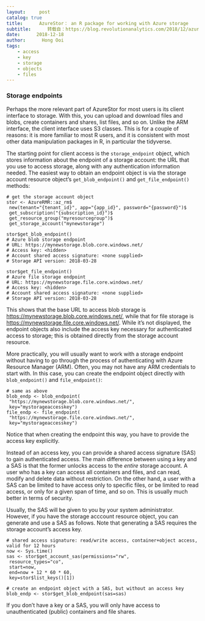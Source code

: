 ```yaml
---
layout:     post
catalog: true
title:      AzureStor： an R package for working with Azure storage
subtitle:      转载自：https://blog.revolutionanalytics.com/2018/12/azurestor.html
date:      2018-12-18
author:      Hong Ooi
tags:
    - access
    - key
    - storage
    - objects
    - files
---
```


### Storage endpoints

Perhaps the more relevant part of AzureStor for most users is its client interface to storage. With this, you can upload and download files and blobs, create containers and shares, list files, and so on. Unlike the ARM interface, the client interface uses S3 classes. This is for a couple of reasons: it is more familiar to most R users, and it is consistent with most other data manipulation packages in R, in particular the tidyverse.

The starting point for client access is the `storage_endpoint` object, which stores information about the endpoint of a storage account: the URL that you use to access storage, along with any authentication information needed. The easiest way to obtain an endpoint object is via the storage account resource object’s `get_blob_endpoint()` and `get_file_endpoint()` methods:

```
# get the storage account object
stor <- AzureRMR::az_rm$
 new(tenant="{tenant_id}", app="{app_id}", password="{password}")$
 get_subscription("{subscription_id}")$
 get_resource_group("myresourcegroup")$
 get_storage_account("mynewstorage")

stor$get_blob_endpoint()
# Azure blob storage endpoint
# URL: https://mynewstorage.blob.core.windows.net/
# Access key: <hidden>
# Account shared access signature: <none supplied>
# Storage API version: 2018-03-28

stor$get_file_endpoint()
# Azure file storage endpoint
# URL: https://mynewstorage.file.core.windows.net/
# Access key: <hidden>
# Account shared access signature: <none supplied>
# Storage API version: 2018-03-28
```

This shows that the base URL to access blob storage is https://mynewstorage.blob.core.windows.net/, while that for file storage is https://mynewstorage.file.core.windows.net/. While it’s not displayed, the endpoint objects also include the access key necessary for authenticated access to storage; this is obtained directly from the storage account resource.

More practically, you will usually want to work with a storage endpoint without having to go through the process of authenticating with Azure Resource Manager (ARM). Often, you may not have any ARM credentials to start with. In this case, you can create the endpoint object directly with `blob_endpoint()` and `file_endpoint()`:

```
# same as above
blob_endp <- blob_endpoint(
 "https://mynewstorage.blob.core.windows.net/",
 key="mystorageaccesskey")
file_endp <- file_endpoint(
 "https://mynewstorage.file.core.windows.net/",
 key="mystorageaccesskey")
```

Notice that when creating the endpoint this way, you have to provide the access key explicitly.

Instead of an access key, you can provide a shared access signature (SAS) to gain authenticated access. The main difference between using a key and a SAS is that the former unlocks access to the *entire* storage account. A user who has a key can access all containers and files, and can read, modify and delete data without restriction. On the other hand, a user with a SAS can be limited to have access only to specific files, or be limited to read access, or only for a given span of time, and so on. This is usually much better in terms of security.

Usually, the SAS will be given to you by your system administrator. However, if you have the storage acccount resource object, you can generate and use a SAS as follows. Note that generating a SAS requires the storage account’s access key.

```
# shared access signature: read/write access, container+object access, valid for 12 hours
now <- Sys.time()
sas <- stor$get_account_sas(permissions="rw",
 resource_types="co",
 start=now,
 end=now + 12 * 60 * 60,
 key=stor$list_keys()[1])

# create an endpoint object with a SAS, but without an access key
blob_endp <- stor$get_blob_endpoint(sas=sas)
```

If you don’t have a key or a SAS, you will only have access to unauthenticated (public) containers and file shares.

